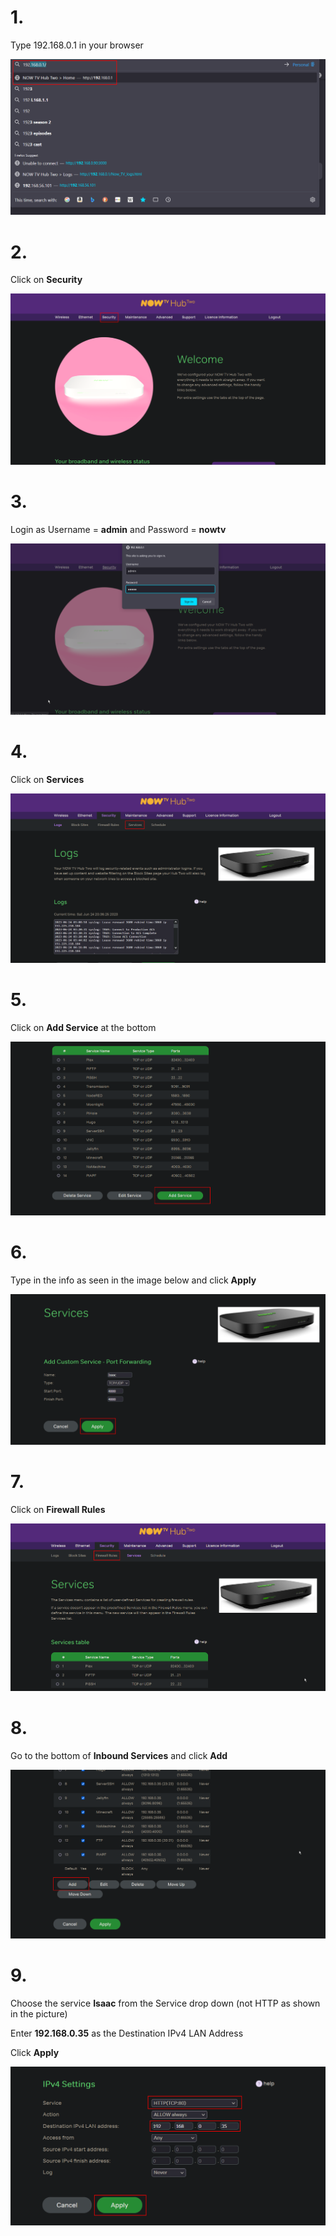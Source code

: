 # 1.

Type 192.168.0.1 in your browser

![](notes/Server/Images/1.png)

# 2.

Click on **Security**

![](notes/Server/Images/2.png)

# 3.

Login as Username = **admin** and Password = **nowtv**

![](notes/Server/Images/3.png)

# 4.

Click on **Services**

![](notes/Server/Images/4.png)

# 5.

Click on **Add Service** at the bottom

![](notes/Server/Images/5.png)

# 6.

Type in the info as seen in the image below and click **Apply**

![](notes/Server/Images/6.png)

# 7.

Click on **Firewall Rules**

![](notes/Server/Images/6.5.png)

# 8.

Go to the bottom of **Inbound Services** and click **Add**

![](notes/Server/Images/7.png)

# 9.

Choose the service **Isaac** from the Service drop down (not HTTP as shown in the picture)

Enter **192.168.0.35** as the Destination IPv4 LAN Address

Click **Apply**

![](notes/Server/Images/8.png)